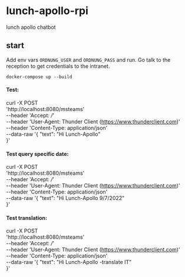 # lunch-apollo-rpi
lunch apollo chatbot

## start

Add env vars `ORDNUNG_USER` and `ORDNUNG_PASS` and run. Go talk to the reception to get credentials to the intranet.

```
docker-compose up --build
```

#### Test:

curl -X POST \
  'http://localhost:8080/msteams' \
  --header 'Accept: */*' \
  --header 'User-Agent: Thunder Client (https://www.thunderclient.com)' \
  --header 'Content-Type: application/json' \
  --data-raw '{
  "text": "Hi Lunch-Apollo"  
}'

#### Test query specific date:

curl -X POST \
  'http://localhost:8080/msteams' \
  --header 'Accept: */*' \
  --header 'User-Agent: Thunder Client (https://www.thunderclient.com)' \
  --header 'Content-Type: application/json' \
  --data-raw '{
  "text": "Hi Lunch-Apollo 9/7/2022"  
}'

#### Test translation:

curl -X POST \
  'http://localhost:8080/msteams' \
  --header 'Accept: */*' \
  --header 'User-Agent: Thunder Client (https://www.thunderclient.com)' \
  --header 'Content-Type: application/json' \
  --data-raw '{
  "text": "Hi Lunch-Apollo -translate IT"  
}'
